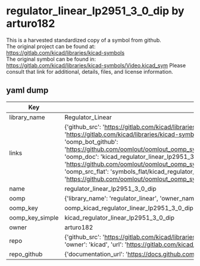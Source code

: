 # regulator_linear_lp2951_3_0_dip by arturo182  
This is a harvested standardized copy of a symbol from github.  
The original project can be found at:  
https://gitlab.com/kicad/libraries/kicad-symbols  
The original symbol can be found in:
https://gitlab.com/kicad/libraries/kicad-symbols/Video.kicad_sym
Please consult that link for additional, details, files, and license information.  
## yaml dump  
| Key | Value |  
| --- | --- |  
| library_name | Regulator_Linear |  
| links | {'github_src': 'https://gitlab.com/kicad/libraries/kicad-symbols/Video.kicad_sym', 'github_src_repo': 'https://gitlab.com/kicad/libraries/kicad-symbols', 'oomp_bot': 'kicad_regulator_linear_lp2951_3_0_dip/working', 'oomp_bot_github': 'https://github.com/oomlout/oomlout_oomp_symbol_bot/tree/main/kicad_regulator_linear_lp2951_3_0_dip/working', 'oomp_doc': 'kicad_regulator_linear_lp2951_3_0_dip/working', 'oomp_doc_github': 'https://github.com/oomlout/oomlout_oomp_symbol_doc/tree/main/kicad_regulator_linear_lp2951_3_0_dip/working', 'oomp_src_flat': 'symbols_flat/kicad_regulator_linear_lp2951_3_0_dip/working', 'oomp_src_flat_github': 'https://github.com/oomlout/oomlout_oomp_symbol_src/tree/main/kicad_regulator_linear_lp2951_3_0_dip/working'} |  
| name | regulator_linear_lp2951_3_0_dip |  
| oomp | {'library_name': 'regulator_linear', 'owner_name': 'kicad', 'symbol_name': 'regulator_linear_lp2951_3_0_dip'} |  
| oomp_key | oomp_kicad_regulator_linear_lp2951_3_0_dip |  
| oomp_key_simple | kicad_regulator_linear_lp2951_3_0_dip |  
| owner | arturo182 |  
| repo | {'github_src': 'https://gitlab.com/kicad/libraries/kicad-symbols/Video.kicad_sym', 'name': 'libraries/kicad-symbols', 'owner': 'kicad', 'url': 'https://gitlab.com/kicad/libraries/kicad-symbols'} |  
| repo_github | {'documentation_url': 'https://docs.github.com/rest/repos/repos#get-a-repository', 'message': 'Not Found'} |  

